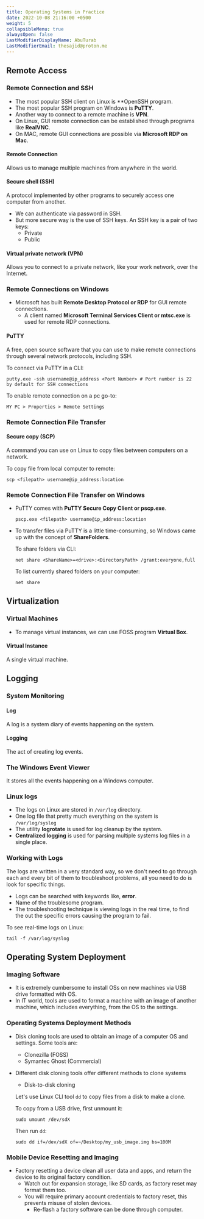 ```yaml
---
title: Operating Systems in Practice
date: 2022-10-08 21:16:00 +0500
weight: 5
collapsibleMenu: true
alwaysOpen: false
LastModifierDisplayName: AbuTurab
LastModifierEmail: thesajid@proton.me
---
```

## **Remote Access**


### **Remote Connection and SSH**

- The most popular SSH client on Linux is **OpenSSH program.
- The most popular SSH program on Windows is **PuTTY**.
- Another way to connect to a remote machine is **VPN**.
- On Linux, GUI remote connection can be established through programs like **RealVNC**.
- On MAC, remote GUI connections are possible via **Microsoft RDP on Mac**.

#### Remote Connection
  
  Allows us to manage multiple machines from anywhere in the world.

#### Secure shell (SSH)
  
  A protocol implemented by other programs to securely access one computer from another.
- We can authenticate via password in SSH.
- But more secure way is the use of SSH keys. An SSH key is a pair of two keys:
  + Private
  + Public

#### Virtual private network (VPN)
  
  Allows you to connect to a private network, like your work network, over the Internet.

### **Remote Connections on Windows**

- Microsoft has built **Remote Desktop Protocol or RDP** for GUI remote connections.
  + A client named **Microsoft Terminal Services Client or mtsc.exe** is used for remote RDP connections.

#### PuTTY
  
  A free, open source software that you can use to make remote connections through several network protocols, including SSH.
  
  To connect via PuTTY in a CLI:
  
  ```terminal
  putty.exe -ssh username@ip_address <Port Number> # Port number is 22 by default for SSH connections
  ```
  
  To enable remote connection on a pc go-to:
  
  ```
  MY PC > Properties > Remote Settings
  ```

### **Remote Connection File Transfer**

#### Secure copy (SCP)
  
  A command you can use on Linux to copy files between computers on a network.
  
  To copy file from local computer to remote:
  
  ```terminal
  scp <filepath> username@ip_address:location
  ```

### Remote Connection File Transfer on Windows

- PuTTY comes with **PuTTY Secure Copy Client or pscp.exe**.
  
  ```terminal
  pscp.exe <filepath> username@ip_address:location
  ```

- To transfer files via PuTTY is a little time-consuming, so Windows came up with the concept of **ShareFolders**.
  
  To share folders via CLI:
  
  ```console
  net share <ShareName>=<drive>:<DirectoryPath> /grant:everyone,full
  ```
  
  To list currently shared folders on your computer:
  
  ```console
  net share
  ```

## **Virtualization**

### **Virtual Machines**

- To manage virtual instances, we can use FOSS program **Virtual Box**.

#### Virtual Instance
  
  A single virtual machine.

## **Logging**

### **System Monitoring**

#### Log
  
  A log is a system diary of events happening on the system.

#### Logging
  
  The act of creating log events.

### The Windows Event Viewer
  
  It stores all the events happening on a Windows computer.

### Linux logs

- The logs on Linux are stored in `/var/log` directory.
- One log file that pretty much everything on the system is `/var/log/syslog`
- The utility **logrotate** is used for log cleanup by the system.
- **Centralized logging** is used for parsing multiple systems log files in a single place.

### Working with Logs
  
  The logs are written in a very standard way, so we don't need to go through each and every bit of them to troubleshoot problems, all you need to do is look for specific things.
  + Logs can be searched with keywords like, **error**.
  + Name of the troublesome program.
  + The troubleshooting technique is viewing logs in the real time, to find the out the specific errors causing the program to fail.
  
  To see real-time logs on Linux:
  
  ```terminal
  tail -f /var/log/syslog
  ```

## **Operating System Deployment**

### Imaging Software

- It is extremely cumbersome to install OSs on new machines via USB drive formatted with OS.
- In IT world, tools are used to format a machine with an image of another machine, which includes everything, from the OS to the settings.
### Operating Systems Deployment Methods

- Disk cloning tools are used to obtain an image of a computer OS and settings. Some tools are:
  + Clonezilla (FOSS)
  + Symantec Ghost (Commercial)
- Different disk cloning tools offer different methods to clone systems
  + Disk-to-disk cloning
  
  Let's use Linux CLI tool `dd` to copy files from a disk to make a clone.
  
  To copy from a USB drive, first unmount it:
  
  ```terminal
  sudo umount /dev/sdX
  ```
  
  Then run `dd`:
  
  ```terminal
  sudo dd if=/dev/sdX of=~/Desktop/my_usb_image.img bs=100M
  ```

### Mobile Device Resetting and Imaging

- Factory resetting a device clean all user data and apps, and return the device to its original factory condition.
  + Watch out for expansion storage, like SD cards, as factory reset may format them too.
  + You will require primary account credentials to factory reset, this prevents misuse of stolen devices.
    + Re-flash a factory software can be done through computer.
